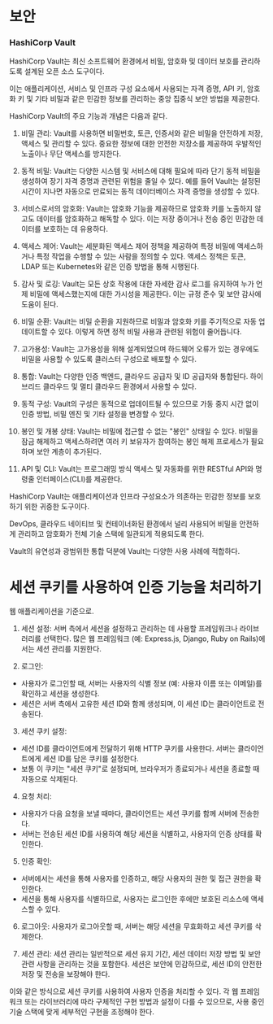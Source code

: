 보안
===

### HashiCorp Vault

HashiCorp Vault는 최신 소프트웨어 환경에서 비밀, 암호화 및 데이터 보호를 관리하도록 설계된 오픈 소스 도구이다. 

이는 애플리케이션, 서비스 및 인프라 구성 요소에서 사용되는 자격 증명, API 키, 암호화 키 및 기타 비밀과 같은 민감한 정보를 관리하는 중앙 집중식 보안 방법을 제공한다.

HashiCorp Vault의 주요 기능과 개념은 다음과 같다.


1. 비밀 관리: Vault를 사용하면 비밀번호, 토큰, 인증서와 같은 비밀을 안전하게 저장, 액세스 및 관리할 수 있다. 중요한 정보에 대한 안전한 저장소를 제공하여 우발적인 노출이나 무단 액세스를 방지한다.

2. 동적 비밀: Vault는 다양한 시스템 및 서비스에 대해 필요에 따라 단기 동적 비밀을 생성하여 장기 자격 증명과 관련된 위험을 줄일 수 있다. 예를 들어 Vault는 설정된 시간이 지나면 자동으로 만료되는 동적 데이터베이스 자격 증명을 생성할 수 있다.

3. 서비스로서의 암호화: Vault는 암호화 기능을 제공하므로 암호화 키를 노출하지 않고도 데이터를 암호화하고 해독할 수 있다. 이는 저장 중이거나 전송 중인 민감한 데이터를 보호하는 데 유용하다.

4. 액세스 제어: Vault는 세분화된 액세스 제어 정책을 제공하여 특정 비밀에 액세스하거나 특정 작업을 수행할 수 있는 사람을 정의할 수 있다. 액세스 정책은 토큰, LDAP 또는 Kubernetes와 같은 인증 방법을 통해 시행된다.

5. 감사 및 로깅: Vault는 모든 상호 작용에 대한 자세한 감사 로그를 유지하여 누가 언제 비밀에 액세스했는지에 대한 가시성을 제공한다. 이는 규정 준수 및 보안 감사에 도움이 된다.

6. 비밀 순환: Vault는 비밀 순환을 지원하므로 비밀과 암호화 키를 주기적으로 자동 업데이트할 수 있다. 이렇게 하면 정적 비밀 사용과 관련된 위험이 줄어듭니다.

7. 고가용성: Vault는 고가용성을 위해 설계되었으며 하드웨어 오류가 있는 경우에도 비밀을 사용할 수 있도록 클러스터 구성으로 배포할 수 있다.

8. 통합: Vault는 다양한 인증 백엔드, 클라우드 공급자 및 ID 공급자와 통합된다. 하이브리드 클라우드 및 멀티 클라우드 환경에서 사용할 수 있다.

9. 동적 구성: Vault의 구성은 동적으로 업데이트될 수 있으므로 가동 중지 시간 없이 인증 방법, 비밀 엔진 및 기타 설정을 변경할 수 있다.

10. 봉인 및 개봉 상태: Vault는 비밀에 접근할 수 없는 "봉인" 상태일 수 있다. 비밀을 잠금 해제하고 액세스하려면 여러 키 보유자가 참여하는 봉인 해제 프로세스가 필요하며 보안 계층이 추가된다.

11. API 및 CLI: Vault는 프로그래밍 방식 액세스 및 자동화를 위한 RESTful API와 명령줄 인터페이스(CLI)를 제공한다.

HashiCorp Vault는 애플리케이션과 인프라 구성요소가 의존하는 민감한 정보를 보호하기 위한 귀중한 도구이다. 

DevOps, 클라우드 네이티브 및 컨테이너화된 환경에서 널리 사용되어 비밀을 안전하게 관리하고 암호화가 전체 기술 스택에 일관되게 적용되도록 한다. 

Vault의 유연성과 광범위한 통합 덕분에 Vault는 다양한 사용 사례에 적합하다.











세션 쿠키를 사용하여 인증 기능을 처리하기
===
웹 애플리케이션을 기준으로.

1. 세션 설정:
서버 측에서 세션을 설정하고 관리하는 데 사용할 프레임워크나 라이브러리를 선택한다. 많은 웹 프레임워크 (예: Express.js, Django, Ruby on Rails)에서는 세션 관리를 지원한다.

2. 로그인:
- 사용자가 로그인할 때, 서버는 사용자의 식별 정보 (예: 사용자 이름 또는 이메일)를 확인하고 세션을 생성한다.
- 세션은 서버 측에서 고유한 세션 ID와 함께 생성되며, 이 세션 ID는 클라이언트로 전송된다.

3. 세션 쿠키 설정:
- 세션 ID를 클라이언트에게 전달하기 위해 HTTP 쿠키를 사용한다. 서버는 클라이언트에게 세션 ID를 담은 쿠키를 설정한다.
- 보통 이 쿠키는 "세션 쿠키"로 설정되며, 브라우저가 종료되거나 세션을 종료할 때 자동으로 삭제된다.

4. 요청 처리:
- 사용자가 다음 요청을 보낼 때마다, 클라이언트는 세션 쿠키를 함께 서버에 전송한다.
- 서버는 전송된 세션 ID를 사용하여 해당 세션을 식별하고, 사용자의 인증 상태를 확인한다.

5. 인증 확인:
- 서버에서는 세션을 통해 사용자를 인증하고, 해당 사용자의 권한 및 접근 권한을 확인한다.
- 세션을 통해 사용자를 식별하므로, 사용자는 로그인한 후에만 보호된 리소스에 액세스할 수 있다.

6. 로그아웃:
사용자가 로그아웃할 때, 서버는 해당 세션을 무효화하고 세션 쿠키를 삭제한다.

7. 세션 관리:
세션 관리는 일반적으로 세션 유지 기간, 세션 데이터 저장 방법 및 보안 관련 사항을 관리하는 것을 포함한다. 세션은 보안에 민감하므로, 세션 ID의 안전한 저장 및 전송을 보장해야 한다.

이와 같은 방식으로 세션 쿠키를 사용하여 사용자 인증을 처리할 수 있다. 각 웹 프레임워크 또는 라이브러리에 따라 구체적인 구현 방법과 설정이 다를 수 있으므로, 사용 중인 기술 스택에 맞게 세부적인 구현을 조정해야 한다.

